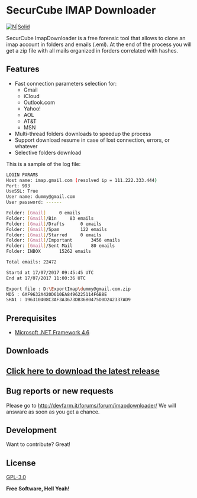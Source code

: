 # SecurCube IMAP Downloader

[![N|Solid](http://securcube.net/wp-content/uploads/2016/01/logo2.png)](http://securcube.net/)

SecurCube ImapDownloader is a free forensic tool that allows to clone an imap account in folders and emails (.eml).
At the end of the process you will get a zip file with all mails organized in forders correlated with hashes.

Features
----

- Fast connection parameters selection for:
  - Gmail
  - iCloud
  - Outlook.com
  - Yahoo!
  - AOL
  - AT&amp;T
  - MSN
- Multi-thread folders downloads to speedup the process
- Support download resume in case of lost connection, errors, or whatever
- Selective folders download


This is a sample of the log file:

```sh
LOGIN PARAMS
Host name: imap.gmail.com (resolved ip = 111.222.333.444) 
Port: 993
UseSSL: True
User name: dummy@gmail.com
User password: ------

Folder: [Gmail]		0 emails
Folder: [Gmail]/Bin		83 emails
Folder: [Gmail]/Drafts		0 emails
Folder: [Gmail]/Spam		122 emails
Folder: [Gmail]/Starred		0 emails
Folder: [Gmail]/Important		3456 emails
Folder: [Gmail]/Sent Mail		80 emails
Folder: INBOX		15262 emails

Total emails: 22472

Startd at 17/07/2017 09:45:45 UTC
End at 17/07/2017 11:00:36 UTC

Export file : D:\ExportImap\dummy@gmail.com.zip
MD5 : 6AF9632A420D610EA8496225114F6B8E
SHA1 : 196310408C3AF3A3673DB36B0475D0D242337AD9
```

Prerequisites
----
- [Microsoft .NET Framework 4.6](https://www.microsoft.com/download/details.aspx?id=48130)

Downloads
----
## [Click here to download the latest release](https://github.com/Securcube/ImapDownloader/releases)


Bug reports or new requests
----
Please go to http://devfarm.it/forums/forum/imapdownloader/
We will answare as soon as you get a chance.
 

Development
----
Want to contribute? Great!

License
----
[GPL-3.0](https://choosealicense.com/licenses/gpl-3.0/)

**Free Software, Hell Yeah!**
